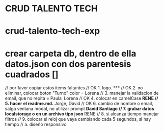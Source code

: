 # CRUD TALENTO TECH

# crud-talento-tech-exp

# crear carpeta  db, dentro de ella datos.json con dos parentesis cuadrados []

// por favor copiar estos items faltantes
// OK 1. logo.  ***
// OK 2. no eliminar, colocar boton "Turno" color = Lorena
// 3. manejar la validacion de email, que no repita  = Paula, Lorena
// OK 4. colocar en camelCase **RENE
// 5. hacer el readme.md.** Jorge, David
// OK 6. cambio de nombre o email, salga ventana modal, no utilizar prompt  **David Santiago
// 7. grabar datos localstorage o en un archivo tipo json** RENE
// 8. si alcanza tiempo manejar filtros
// 9. colocar el reloj que vaya cambiando cada 5 segundos, sI hay tiempo
// a. diseño responsivo
